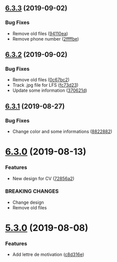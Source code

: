 ## [6.3.3](https://github.com/artentica/CV/compare/v6.3.2...v6.3.3) (2019-09-02)


### Bug Fixes

* Remove old files ([94110ea](https://github.com/artentica/CV/commit/94110ea))
* Remove phone number ([2ffffbe](https://github.com/artentica/CV/commit/2ffffbe))

## [6.3.2](https://github.com/artentica/CV/compare/v6.3.1...v6.3.2) (2019-09-02)


### Bug Fixes

* Remove old files ([0c67bc2](https://github.com/artentica/CV/commit/0c67bc2))
* Track .jpg file for LFS ([fc73d23](https://github.com/artentica/CV/commit/fc73d23))
* Update some information ([370621d](https://github.com/artentica/CV/commit/370621d))

## [6.3.1](https://github.com/artentica/CV/compare/v6.3.0...v6.3.1) (2019-08-27)


### Bug Fixes

* Change color and some informations ([8822882](https://github.com/artentica/CV/commit/8822882))

# [6.3.0](https://github.com/artentica/CV/compare/v5.3.0...v6.3.0) (2019-08-13)


### Features

* New design for CV ([72856a2](https://github.com/artentica/CV/commit/72856a2))


### BREAKING CHANGES

* Change design
* Remove old files

# [5.3.0](https://github.com/artentica/CV/compare/v5.2.0...v5.3.0) (2019-08-08)


### Features

* Add lettre de motivation ([c8d316e](https://github.com/artentica/CV/commit/c8d316e))
